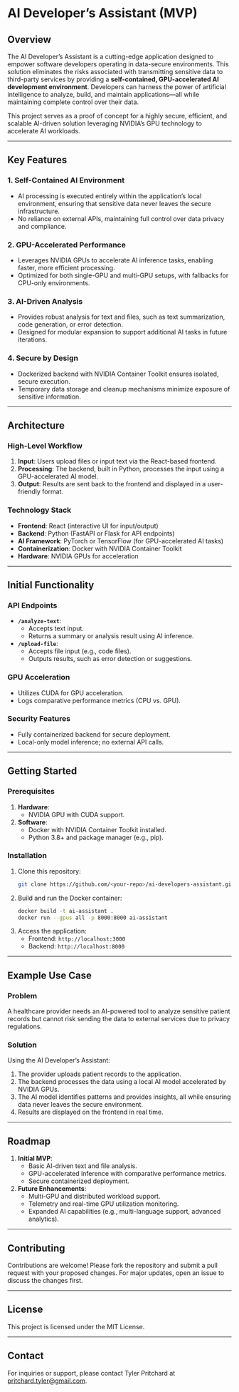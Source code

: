 # AI Developer’s Assistant (MVP)

## Overview
The AI Developer’s Assistant is a cutting-edge application designed to empower software developers operating in data-secure environments. This solution eliminates the risks associated with transmitting sensitive data to third-party services by providing a **self-contained, GPU-accelerated AI development environment**. Developers can harness the power of artificial intelligence to analyze, build, and maintain applications—all while maintaining complete control over their data.

This project serves as a proof of concept for a highly secure, efficient, and scalable AI-driven solution leveraging NVIDIA’s GPU technology to accelerate AI workloads.

---

## Key Features

### 1. **Self-Contained AI Environment**
- AI processing is executed entirely within the application’s local environment, ensuring that sensitive data never leaves the secure infrastructure.
- No reliance on external APIs, maintaining full control over data privacy and compliance.

### 2. **GPU-Accelerated Performance**
- Leverages NVIDIA GPUs to accelerate AI inference tasks, enabling faster, more efficient processing.
- Optimized for both single-GPU and multi-GPU setups, with fallbacks for CPU-only environments.

### 3. **AI-Driven Analysis**
- Provides robust analysis for text and files, such as text summarization, code generation, or error detection.
- Designed for modular expansion to support additional AI tasks in future iterations.

### 4. **Secure by Design**
- Dockerized backend with NVIDIA Container Toolkit ensures isolated, secure execution.
- Temporary data storage and cleanup mechanisms minimize exposure of sensitive information.

---

## Architecture

### High-Level Workflow
1. **Input**: Users upload files or input text via the React-based frontend.
2. **Processing**: The backend, built in Python, processes the input using a GPU-accelerated AI model.
3. **Output**: Results are sent back to the frontend and displayed in a user-friendly format.

### Technology Stack
- **Frontend**: React (interactive UI for input/output)
- **Backend**: Python (FastAPI or Flask for API endpoints)
- **AI Framework**: PyTorch or TensorFlow (for GPU-accelerated AI tasks)
- **Containerization**: Docker with NVIDIA Container Toolkit
- **Hardware**: NVIDIA GPUs for acceleration

---

## Initial Functionality

### API Endpoints
- **`/analyze-text`**:
  - Accepts text input.
  - Returns a summary or analysis result using AI inference.
- **`/upload-file`**:
  - Accepts file input (e.g., code files).
  - Outputs results, such as error detection or suggestions.

### GPU Acceleration
- Utilizes CUDA for GPU acceleration.
- Logs comparative performance metrics (CPU vs. GPU).

### Security Features
- Fully containerized backend for secure deployment.
- Local-only model inference; no external API calls.

---

## Getting Started

### Prerequisites
1. **Hardware**:
   - NVIDIA GPU with CUDA support.
2. **Software**:
   - Docker with NVIDIA Container Toolkit installed.
   - Python 3.8+ and package manager (e.g., pip).

### Installation
1. Clone this repository:
   ```bash
   git clone https://github.com/<your-repo>/ai-developers-assistant.git
   ```
2. Build and run the Docker container:
   ```bash
   docker build -t ai-assistant .
   docker run --gpus all -p 8000:8000 ai-assistant
   ```
3. Access the application:
   - Frontend: `http://localhost:3000`
   - Backend: `http://localhost:8000`

---

## Example Use Case

### Problem
A healthcare provider needs an AI-powered tool to analyze sensitive patient records but cannot risk sending the data to external services due to privacy regulations.

### Solution
Using the AI Developer’s Assistant:
1. The provider uploads patient records to the application.
2. The backend processes the data using a local AI model accelerated by NVIDIA GPUs.
3. The AI model identifies patterns and provides insights, all while ensuring data never leaves the secure environment.
4. Results are displayed on the frontend in real time.

---

## Roadmap

1. **Initial MVP**:
   - Basic AI-driven text and file analysis.
   - GPU-accelerated inference with comparative performance metrics.
   - Secure containerized deployment.
2. **Future Enhancements**:
   - Multi-GPU and distributed workload support.
   - Telemetry and real-time GPU utilization monitoring.
   - Expanded AI capabilities (e.g., multi-language support, advanced analytics).

---

## Contributing
Contributions are welcome! Please fork the repository and submit a pull request with your proposed changes. For major updates, open an issue to discuss the changes first.

---

## License
This project is licensed under the MIT License.

---

## Contact
For inquiries or support, please contact Tyler Pritchard at [pritchard.tyler@gmail.com](mailto:pritchard.tyler@gmail.com).
